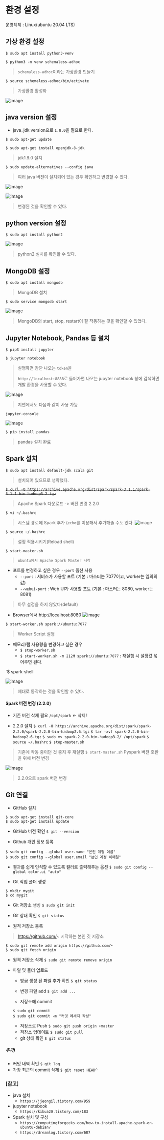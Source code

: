 # 환경 설정

운영체제 : Linux(ubuntu 20.04 LTS)

## 가상 환경 설정
`$ sudo apt install python3-venv`

`$ python3 -m venv schemaless-adhoc`
> `schemaless-adhoc`이라는 가상환경 만들기

`$ source schemaless-adhoc/bin/activate`
> 가상환경 활성화

![image](https://user-images.githubusercontent.com/43158502/138714893-93ae7c7c-1f46-4b3b-a25f-46e4b17705ff.png)


## java version 설정
- java_jdk version으로 `1.8.0`을 필요로 한다.

`$ sudo apt-get update`

`$ sudo apt-get install openjdk-8-jdk`
> jdk1.8.0 설치

`$ sudo update-alternatives --config java`
> 여러 java 버전이 설치되어 있는 경우 확인하고 변경할 수 있다.

![image](https://user-images.githubusercontent.com/43158502/138559871-6cd5bdf9-0baa-47e0-928a-fe252c6a3a48.png)

![image](https://user-images.githubusercontent.com/43158502/138559991-e74d2c7d-3ff2-44bc-9ef7-9d7727414388.png)
> 변경된 것을 확인할 수 있다.


## python version 설정

`$ sudo apt install python2`

![image](https://user-images.githubusercontent.com/43158502/138560048-e70b3552-bf56-4fa5-a19e-b7a0b757901c.png)
> python2 설치를 확인할 수 있다.


## MongoDB 설정

`$ sudo apt install mongodb`
> MongoDB 설치

`$ sudo service mongodb start`

![image](https://user-images.githubusercontent.com/43158502/138560243-0a41162e-faa7-434d-b23b-120da91da7f9.png)
> MongoDB의 start, stop, restart이 잘 작동하는 것을 확인할 수 있었다.

## Jupyter Notebook, Pandas 등 설치

`$ pip3 install jupyter`

`$ jupyter notebook`
> 실행하면 잠깐 나오는 `token`을
>
> `http://localhost:8888`로 들어가면 나오는 jupyter notebook 창에 검색하면 개발 환경을 사용할 수 있다.

![image](https://user-images.githubusercontent.com/43158502/138560725-5836972d-048a-499b-b96c-e9b0a3491af3.png)

> 지면에서도 다음과 같이 사용 가능 

`jupyter-console`

![image](https://user-images.githubusercontent.com/43158502/138560826-1b2d6118-7afc-4bc3-a3b7-3a3637a2ed8d.png)

`$ pip install pandas`
> pandas 설치 완료

## Spark 설치

`$ sudo apt install default-jdk scala git`
> 설치되어 있으므로 생략했다.

~~`$ curl -O https://archive.apache.org/dist/spark/spark-3.1.1/spark-3.1.1-bin-hadoop3.2.tgz`~~
> Apache Spark 다운로드 -> 버전 변경 2.2.0



`$ vi ~/.bashrc`
> 시스템 경로에 Spark 추가 (`echo`를 이용해서 추가해줄 수도 있다.
![image](https://user-images.githubusercontent.com/43158502/138561385-95d556e6-e0cd-4b83-ae09-9af1d50437af.png)

`$ source ~/.bashrc`
> 설정 적용시키기(Reload shell)

`$ start-master.sh`
> `ubuntu에서 Apache Spark Master 시작`

- 포트를 변경하고 싶은 경우 `--port` 옵션 사용
  - `--port` : 서비스가 사용할 포트 (기본 : 마스터는 7077이고, worker는 임의의 값)
  - `--webui-port` : Web UI가 사용할 포트 (기본 : 마스터는 8080, worker는 8081)
> 아무 설정을 하지 않았다(default)

- Browser에서 http://localhost:8080
![image](https://user-images.githubusercontent.com/43158502/138561509-d8e1e8f0-e362-4276-87db-21733a5cf73d.png)


`$ start-worker.sh spark://ubuntu:7077`
> Worker Script 실행

- 메모리/램 사용량을 변경하고 싶은 경우
  - `$ stop-worker.sh`
  - `$ start-worker.sh -m 212M spark://ubuntu:7077` : 재실행 시 설정값 넣어주면 된다.

`$ spark-shell

![image](https://user-images.githubusercontent.com/43158502/138561587-9584a3ec-5d1c-4ecd-83a6-981f1f2ecf89.png)

> 제대로 동작하는 것을 확인할 수 있다.


#### Spark 버전 변경 (2.2.0)
- 기존 버전 삭제 필요
`/opt/spark` <- 삭제!

- 2.2.0 설치
`$ curl -O https://archive.apache.org/dist/spark/spark-2.2.0/spark-2.2.0-bin-hadoop2.6.tgz`
`$ tar -xvf spark-2.2.0-bin-hadoop2.6.tgz`
`$ sudo mv spark-2.2.0-bin-hadoop3.2/ /opt/spark`
`$ source ~/.bashrc`
`$ stop-master.sh`
> 기존에 작동 중이던 것 중지 후 재실행
`$ start-master.sh`
> Pyspark 버전 호환을 위해 버전 변경

![image](https://user-images.githubusercontent.com/43158502/140610254-e7056b0b-4582-4827-be0f-3db9ceefc8d1.png)
> 2.2.0으로 spark 버전 변경

## Git 연결

- GitHub 설치
```
$ sudo apt-get install git-core
$ sudo apt-get install update
```
- GitHub 버전 확인
`$ git --version`

- Github 개인 정보 등록
```
$ sudo git config --global user.name "본인 계정 이름"
$ sudo git config --global user.email "본인 계정 이메일"
```

- 결과를 쉽게 인식할 수 있도록 컬러로 출력해주는 옵션
`$ sudo git config --global color.ui "auto"`

- Git 작업 폴더 생성
```
$ mkdir mygit
$ cd mygit
```

- Git 저장소 생성
`$ sudo git init`

- Git 상태 확인
`$ git status`

- 원격 저장소 등록
> https://github.com/~ 시작하는 본인 깃 저장소
```
$ sudo git remote add origin https://github.com/~
$ sudo git fetch origin
```

- 원격 저장소 삭제
`$ sudo git remote remove origin`

- 파일 및 폴더 업로드
  - 방금 생성 된 파일 추가 확인
  `$ git status`
  
  - 변경 파일 add
  `$ git add ...`
  
  - 저장소에 commit
  ```
  $ sudo git commit
  $ sudo git commit -m "커밋 메세지 작성"
  ```
  - 저장소로 Push
  `$ sudo git push origin +master`
  - 저장소 업데이트
  `$ sudo git pull`
  - git 상태 확인
  `$ git status`
  
##### 추가)
- 커밋 내역 확인
`$ git log`
- 가장 최근의 commit 삭제
`$ git reset HEAD^`

### [참고]
- java 설치 
  - `https://jjeongil.tistory.com/959`
- jupyter notebook 
  - `https://kibua20.tistory.com/183`
- Spark 설치 및 구성 
  - `https://computingforgeeks.com/how-to-install-apache-spark-on-ubuntu-debian/`
  - `https://dreamlog.tistory.com/607`
